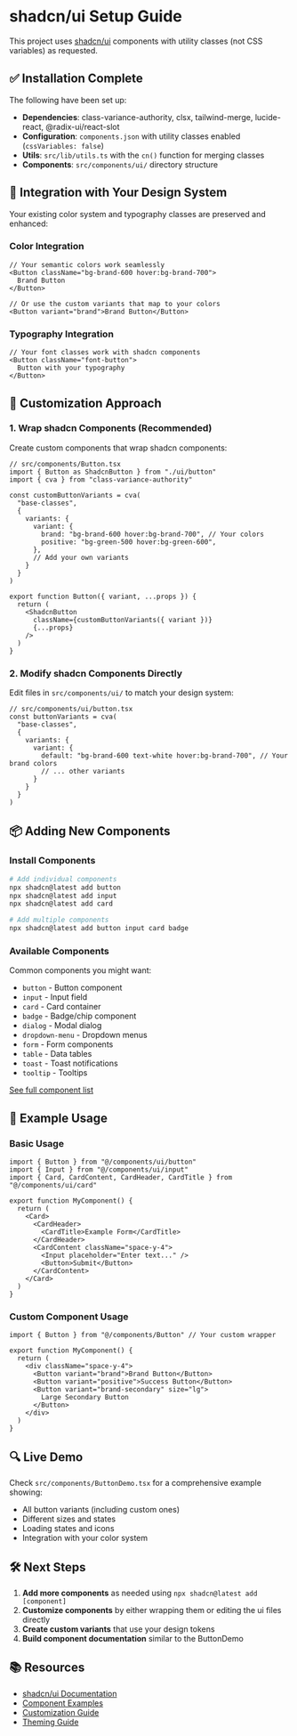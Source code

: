 # shadcn/ui Setup Guide

This project uses [shadcn/ui](https://ui.shadcn.com/) components with utility classes (not CSS variables) as requested.

## ✅ Installation Complete

The following have been set up:

- **Dependencies**: class-variance-authority, clsx, tailwind-merge, lucide-react, @radix-ui/react-slot
- **Configuration**: `components.json` with utility classes enabled (`cssVariables: false`)
- **Utils**: `src/lib/utils.ts` with the `cn()` function for merging classes
- **Components**: `src/components/ui/` directory structure

## 🎨 Integration with Your Design System

Your existing color system and typography classes are preserved and enhanced:

### Color Integration
```tsx
// Your semantic colors work seamlessly
<Button className="bg-brand-600 hover:bg-brand-700">
  Brand Button
</Button>

// Or use the custom variants that map to your colors
<Button variant="brand">Brand Button</Button>
```

### Typography Integration
```tsx
// Your font classes work with shadcn components  
<Button className="font-button">
  Button with your typography
</Button>
```

## 🔧 Customization Approach

### 1. Wrap shadcn Components (Recommended)

Create custom components that wrap shadcn components:

```tsx
// src/components/Button.tsx
import { Button as ShadcnButton } from "./ui/button"
import { cva } from "class-variance-authority"

const customButtonVariants = cva(
  "base-classes",
  {
    variants: {
      variant: {
        brand: "bg-brand-600 hover:bg-brand-700", // Your colors
        positive: "bg-green-500 hover:bg-green-600",
      },
      // Add your own variants
    }
  }
)

export function Button({ variant, ...props }) {
  return (
    <ShadcnButton 
      className={customButtonVariants({ variant })}
      {...props}
    />
  )
}
```

### 2. Modify shadcn Components Directly

Edit files in `src/components/ui/` to match your design system:

```tsx
// src/components/ui/button.tsx
const buttonVariants = cva(
  "base-classes",
  {
    variants: {
      variant: {
        default: "bg-brand-600 text-white hover:bg-brand-700", // Your brand colors
        // ... other variants
      }
    }
  }
)
```

## 📦 Adding New Components

### Install Components
```bash
# Add individual components
npx shadcn@latest add button
npx shadcn@latest add input
npx shadcn@latest add card

# Add multiple components
npx shadcn@latest add button input card badge
```

### Available Components
Common components you might want:
- `button` - Button component
- `input` - Input field
- `card` - Card container
- `badge` - Badge/chip component
- `dialog` - Modal dialog
- `dropdown-menu` - Dropdown menus
- `form` - Form components
- `table` - Data tables
- `toast` - Toast notifications
- `tooltip` - Tooltips

[See full component list](https://ui.shadcn.com/docs/components)

## 🎯 Example Usage

### Basic Usage
```tsx
import { Button } from "@/components/ui/button"
import { Input } from "@/components/ui/input"
import { Card, CardContent, CardHeader, CardTitle } from "@/components/ui/card"

export function MyComponent() {
  return (
    <Card>
      <CardHeader>
        <CardTitle>Example Form</CardTitle>
      </CardHeader>
      <CardContent className="space-y-4">
        <Input placeholder="Enter text..." />
        <Button>Submit</Button>
      </CardContent>
    </Card>
  )
}
```

### Custom Component Usage
```tsx
import { Button } from "@/components/Button" // Your custom wrapper

export function MyComponent() {
  return (
    <div className="space-y-4">
      <Button variant="brand">Brand Button</Button>
      <Button variant="positive">Success Button</Button>
      <Button variant="brand-secondary" size="lg">
        Large Secondary Button
      </Button>
    </div>
  )
}
```

## 🔍 Live Demo

Check `src/components/ButtonDemo.tsx` for a comprehensive example showing:
- All button variants (including custom ones)
- Different sizes and states
- Loading states and icons
- Integration with your color system

## 🛠️ Next Steps

1. **Add more components** as needed using `npx shadcn@latest add [component]`
2. **Customize components** by either wrapping them or editing the ui files directly
3. **Create custom variants** that use your design tokens
4. **Build component documentation** similar to the ButtonDemo

## 📚 Resources

- [shadcn/ui Documentation](https://ui.shadcn.com/)
- [Component Examples](https://ui.shadcn.com/examples)
- [Customization Guide](https://ui.shadcn.com/docs/customization)
- [Theming Guide](https://ui.shadcn.com/docs/theming) 